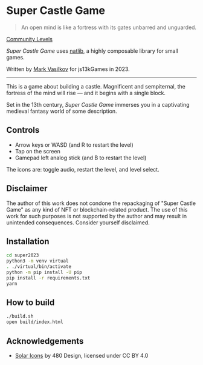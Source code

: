 # Super Castle Game

> An open mind is like a fortress with its gates unbarred and unguarded.

[Community Levels][lvl]

*Super Castle Game* uses [natlib][nat], a highly composable library for small games.

Written by [Mark Vasilkov][rei] for js13kGames in 2023.

---

This is a game about building a castle. Magnificent and sempiternal, the fortress of the mind will rise — and it begins with a single block.

Set in the 13th century, *Super Castle Game* immerses you in a captivating medieval fantasy world of some description.

## Controls

- Arrow keys or WASD (and R to restart the level)
- Tap on the screen
- Gamepad left analog stick (and B to restart the level)

The icons are: toggle audio, restart the level, and level select.

## Disclaimer

The author of this work does not condone the repackaging of "Super Castle Game" as any kind of NFT or blockchain-related product. The use of this work for such purposes is not supported by the author and may result in unintended consequences. Consider yourself disclaimed.

## Installation

```bash
cd super2023
python3 -m venv virtual
. ./virtual/bin/activate
python -m pip install -U pip
pip install -r requirements.txt
yarn
```

## How to build

```bash
./build.sh
open build/index.html
```

## Acknowledgements

- [Solar Icons][sol] by 480 Design, licensed under CC BY 4.0

[lvl]: https://github.com/mvasilkov/super2023/tree/master/levels
[nat]: https://github.com/mvasilkov/natlib
[rei]: https://github.com/mvasilkov
[sol]: https://www.figma.com/community/file/1166831539721848736
